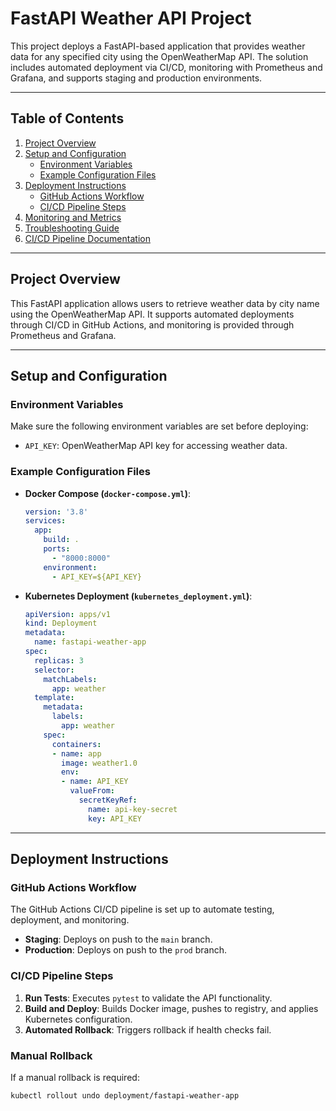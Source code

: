 # FastAPI Weather API Project

This project deploys a FastAPI-based application that provides weather data for any specified city using the OpenWeatherMap API. The solution includes automated deployment via CI/CD, monitoring with Prometheus and Grafana, and supports staging and production environments.

---

## Table of Contents
1. [Project Overview](#project-overview)
2. [Setup and Configuration](#setup-and-configuration)
   - [Environment Variables](#environment-variables)
   - [Example Configuration Files](#example-configuration-files)
3. [Deployment Instructions](#deployment-instructions)
   - [GitHub Actions Workflow](#github-actions-workflow)
   - [CI/CD Pipeline Steps](#cicd-pipeline-steps)
4. [Monitoring and Metrics](#monitoring-and-metrics)
5. [Troubleshooting Guide](#troubleshooting-guide)
6. [CI/CD Pipeline Documentation](#cicd-pipeline-documentation)


---

## Project Overview

This FastAPI application allows users to retrieve weather data by city name using the OpenWeatherMap API. It supports automated deployments through CI/CD in GitHub Actions, and monitoring is provided through Prometheus and Grafana.

---

## Setup and Configuration

### Environment Variables

Make sure the following environment variables are set before deploying:

- `API_KEY`: OpenWeatherMap API key for accessing weather data.

### Example Configuration Files

- **Docker Compose (`docker-compose.yml`)**:

    ```yaml
    version: '3.8'
    services:
      app:
        build: .
        ports:
          - "8000:8000"
        environment:
          - API_KEY=${API_KEY}
    ```

- **Kubernetes Deployment (`kubernetes_deployment.yml`)**:

    ```yaml
    apiVersion: apps/v1
    kind: Deployment
    metadata:
      name: fastapi-weather-app
    spec:
      replicas: 3
      selector:
        matchLabels:
          app: weather
      template:
        metadata:
          labels:
            app: weather
        spec:
          containers:
          - name: app
            image: weather1.0
            env:
            - name: API_KEY
              valueFrom:
                secretKeyRef:
                  name: api-key-secret
                  key: API_KEY
    ```

---

## Deployment Instructions

### GitHub Actions Workflow

The GitHub Actions CI/CD pipeline is set up to automate testing, deployment, and monitoring.

- **Staging**: Deploys on push to the `main` branch.
- **Production**: Deploys on push to the `prod` branch.

### CI/CD Pipeline Steps

1. **Run Tests**: Executes `pytest` to validate the API functionality.
2. **Build and Deploy**: Builds Docker image, pushes to registry, and applies Kubernetes configuration.
3. **Automated Rollback**: Triggers rollback if health checks fail.

### Manual Rollback

If a manual rollback is required:
```bash
kubectl rollout undo deployment/fastapi-weather-app
